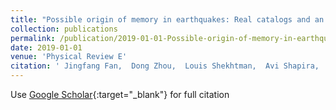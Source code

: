 ```yaml
---
title: "Possible origin of memory in earthquakes: Real catalogs and an epidemic-type aftershock sequence model"
collection: publications
permalink: /publication/2019-01-01-Possible-origin-of-memory-in-earthquakes-Real-catalogs-and-an-epidemic-type-aftershock-sequence-model
date: 2019-01-01
venue: 'Physical Review E'
citation: ' Jingfang Fan,  Dong Zhou,  Louis Shekhtman,  Avi Shapira,  Rami Hofstetter,  Warner Marzocchi,  Yosef Ashkenazy,  Shlomo Havlin, &quot;Possible origin of memory in earthquakes: Real catalogs and an epidemic-type aftershock sequence model.&quot; Physical Review E, 2019.'
---
```

Use [Google Scholar](https://scholar.google.com/scholar?q=Possible+origin+of+memory+in+earthquakes:+Real+catalogs+and+an+epidemic+type+aftershock+sequence+model){:target="_blank"} for full citation